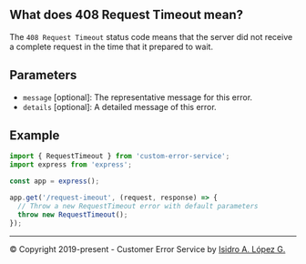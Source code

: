 ## What does 408 Request Timeout mean?

The `408 Request Timeout` status code means that the server did not receive a complete request in the time that it prepared to wait.

## Parameters

- `message` [optional]: The representative message for this error.
- `details` [optional]: A detailed message of this error.

## Example

```javascript
import { RequestTimeout } from 'custom-error-service';
import express from 'express';

const app = express();

app.get('/request-imeout', (request, response) => {
  // Throw a new RequestTimeout error with default parameters
  throw new RequestTimeout();
});
```

---

&copy; Copyright 2019-present - Customer Error Service by [Isidro A. López G.](https://ialopezg.com/)

